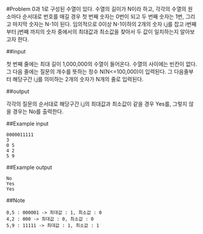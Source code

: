 #Problem
0과 1로 구성된 수열이 있다. 수열의 길이가 N이라 하고, 각각의 수열의 원소마다 순서대로 번호를 매길 경우 첫 번째 숫자는 0번이 되고 두 번째 숫자는 1번, 그리고 마지막 숫자는 N-1이 된다. 임의적으로 0이상 N-1이하의 2개의 숫자 i,j를 잡고 i번째부터 j번째 까지의 숫자 중에서의 최대값과 최소값을 찾아서 두 값이 일치하는지 알아보고자 한다.

##input

첫 번째 줄에는 최대 길이 1,000,000의 수열이 들어온다. 수열의 사이에는 빈칸이 없다. 그 다음 줄에는 질문의 개수를 뜻하는 정수 N(N<=100,000)이 입력된다. 그 다음줄부터 해당구간 i,j를 의미하는 2개의 숫자가 N개의 줄로 입력된다.

##output

각각의 질문의 순서대로 해당구간 i,j의 최대값과 최소값이 같을 경우 Yes를, 그렇지 않을 경우는 No를 출력한다.

##Example input

	0000011111
	3
	0 5
	4 2
	5 9
##Example output

	No
	Yes
	Yes
##Note

	0,5 : 000001 -> 최대값 : 1, 최소값 : 0
	4,2 : 000 -> 최대값 : 0, 최소값 : 0
	5,9 : 11111 -> 최대값 : 1, 최소값 : 1